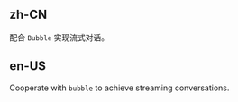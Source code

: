 ## zh-CN

配合 `Bubble` 实现流式对话。

## en-US

Cooperate with `bubble` to achieve streaming conversations.
